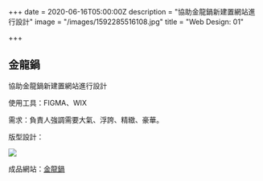 +++
date = 2020-06-16T05:00:00Z
description = "協助金龍鍋新建置網站進行設計"
image = "/images/1592285516108.jpg"
title = "Web Design: 01"

+++

## 金龍鍋

協助金龍鍋新建置網站進行設計

使用工具：FIGMA、WIX

需求：負責人強調需要大氣、浮誇、精緻、豪華。

版型設計：

![](/images/jinglonguo_template.jpg)

成品網站：[金龍鍋](https://www.jinglongguo.com.tw/)